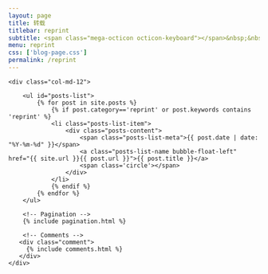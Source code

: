 ```yaml
---
layout: page
title: 转载
titlebar: reprint
subtitle: <span class="mega-octicon octicon-keyboard"></span>&nbsp;&nbsp; 转载好文
menu: reprint
css: ['blog-page.css']
permalink: /reprint
---
```


<div class="row">

    <div class="col-md-12">

        <ul id="posts-list">
            {% for post in site.posts %}
                {% if post.category=='reprint' or post.keywords contains 'reprint' %}
                <li class="posts-list-item">
                    <div class="posts-content">
                        <span class="posts-list-meta">{{ post.date | date: "%Y-%m-%d" }}</span>
                        <a class="posts-list-name bubble-float-left" href="{{ site.url }}{{ post.url }}">{{ post.title }}</a>
                        <span class='circle'></span>
                    </div>
                </li>
                {% endif %}
            {% endfor %}
        </ul> 

        <!-- Pagination -->
        {% include pagination.html %}

        <!-- Comments -->
       <div class="comment">
         {% include comments.html %}
       </div>
    </div>

</div>
<script>
    $(document).ready(function(){

        // Enable bootstrap tooltip
        $("body").tooltip({ selector: '[data-toggle=tooltip]' });

    });
</script>